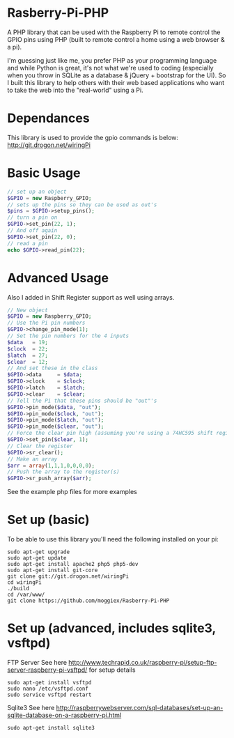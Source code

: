 # Rasberry-Pi-PHP
A PHP library that can be used with the Raspberry Pi to remote control the GPIO pins using PHP (built to remote control a home using a web browser & a pi).

I'm guessing just like me, you prefer PHP as your programming language and while Python is great, it's not what we're used to coding (especially when you throw in SQLite as a database & jQuery + bootstrap for the UI). So I built this library to help others with their web based applications who want to take the web into the "real-world" using a Pi.

# Dependances

This library is used to provide the gpio commands is below:
http://git.drogon.net/wiringPi

# Basic Usage

```php
// set up an object
$GPIO = new Raspberry_GPIO;
// sets up the pins so they can be used as out's
$pins = $GPIO->setup_pins();
// turn a pin on 
$GPIO->set_pin(22, 1);
// And off again
$GPIO->set_pin(22, 0);
// read a pin
echo $GPIO->read_pin(22);
```

# Advanced Usage
Also I added in Shift Register support as well using arrays.

```php
// New object
$GPIO = new Raspberry_GPIO;
// Use the Pi pin numbers
$GPIO->change_pin_mode(1);
// Set the pin numbers for the 4 inputs
$data 	= 19;
$clock 	= 22;
$latch 	= 27;
$clear 	= 12;
// And set these in the class
$GPIO->data 	= $data;
$GPIO->clock 	= $clock;
$GPIO->latch 	= $latch;
$GPIO->clear	= $clear;
// Tell the Pi that these pins should be "out"'s
$GPIO->pin_mode($data, "out");
$GPIO->pin_mode($clock, "out");
$GPIO->pin_mode($latch, "out");
$GPIO->pin_mode($clear, "out");
// Force the clear pin high (assuming you're using a 74HC595 shift register)
$GPIO->set_pin($clear, 1);
// Clear the register
$GPIO->sr_clear();
// Make an array
$arr = array(1,1,1,0,0,0,0);
// Push the array to the register(s)
$GPIO->sr_push_array($arr);
```

See the example php files for more examples

# Set up (basic)
To be able to use this library you'll need the following installed on your pi:
```
sudo apt-get upgrade
sudo apt-get update
sudo apt-get install apache2 php5 php5-dev
sudo apt-get install git-core
git clone git://git.drogon.net/wiringPi
cd wiringPi
./build
cd /var/www/
git clone https://github.com/moggiex/Rasberry-Pi-PHP
```
# Set up (advanced, includes sqlite3, vsftpd)

FTP Server
See here http://www.techrapid.co.uk/raspberry-pi/setup-ftp-server-raspberry-pi-vsftpd/ for setup details
```
sudo apt-get install vsftpd
sudo nano /etc/vsftpd.conf
sudo service vsftpd restart
```
Sqlite3 
See here http://raspberrywebserver.com/sql-databases/set-up-an-sqlite-database-on-a-raspberry-pi.html
```
sudo apt-get install sqlite3
```
